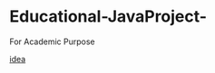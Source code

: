 # Educational-JavaProject-

For Academic Purpose

[idea](https://docs.google.com/document/d/1wdd0zJQO4uNbDbbNXjwxz2yJle8nN6pXhgnaKJxHHpk/edit)
